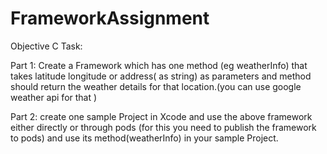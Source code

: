 # FrameworkAssignment

Objective C Task:

Part 1: Create a Framework which has one method (eg weatherInfo) that takes latitude longitude or address( as string) as parameters and method should return the weather details for that location.(you can use google weather api for that )

Part 2: create one sample Project in Xcode and use the above framework either directly or through pods (for this you need to publish the framework to pods) and use its method(weatherInfo) in your sample Project.
